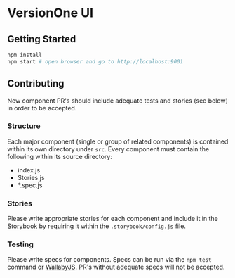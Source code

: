 # VersionOne UI

## Getting Started

```bash
npm install
npm start # open browser and go to http://localhost:9001
```

## Contributing

New component PR's should include adequate tests and stories (see below) in order to be accepted.

### Structure

Each major component (single or group of related components) is contained within its own directory under `src`. Every component must contain the following within its source directory:

- index.js
- Stories.js
- *.spec.js

### Stories

Please write appropriate stories for each component and include it in the [Storybook](https://github.com/kadirahq/react-storybook) by requiring it within the `.storybook/config.js` file.

### Testing

Please write specs for components. Specs can be run via the `npm test` command or [WallabyJS](https://wallabyjs.com/). PR's without adequate specs will not be accepted.